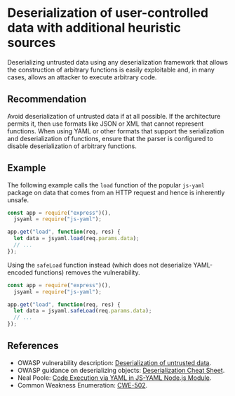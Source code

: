 # Deserialization of user-controlled data with additional heuristic sources
Deserializing untrusted data using any deserialization framework that allows the construction of arbitrary functions is easily exploitable and, in many cases, allows an attacker to execute arbitrary code.


## Recommendation
Avoid deserialization of untrusted data if at all possible. If the architecture permits it, then use formats like JSON or XML that cannot represent functions. When using YAML or other formats that support the serialization and deserialization of functions, ensure that the parser is configured to disable deserialization of arbitrary functions.


## Example
The following example calls the `load` function of the popular `js-yaml` package on data that comes from an HTTP request and hence is inherently unsafe.


```javascript
const app = require("express")(),
  jsyaml = require("js-yaml");

app.get("load", function(req, res) {
  let data = jsyaml.load(req.params.data);
  // ...
});

```
Using the `safeLoad` function instead (which does not deserialize YAML-encoded functions) removes the vulnerability.


```javascript
const app = require("express")(),
  jsyaml = require("js-yaml");

app.get("load", function(req, res) {
  let data = jsyaml.safeLoad(req.params.data);
  // ...
});

```

## References
* OWASP vulnerability description: [Deserialization of untrusted data](https://www.owasp.org/index.php/Deserialization_of_untrusted_data).
* OWASP guidance on deserializing objects: [Deserialization Cheat Sheet](https://cheatsheetseries.owasp.org/cheatsheets/Deserialization_Cheat_Sheet.html).
* Neal Poole: [Code Execution via YAML in JS-YAML Node.js Module](https://nealpoole.com/blog/2013/06/code-execution-via-yaml-in-js-yaml-nodejs-module/).
* Common Weakness Enumeration: [CWE-502](https://cwe.mitre.org/data/definitions/502.html).
